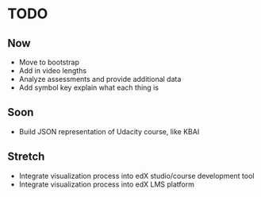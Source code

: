 # TODO

## Now
* Move to bootstrap
* Add in video lengths
* Analyze assessments and provide additional data
* Add symbol key explain what each thing is

## Soon
* Build JSON representation of Udacity course, like KBAI

## Stretch
* Integrate visualization process into edX studio/course development tool
* Integrate visualization process into edX LMS platform
